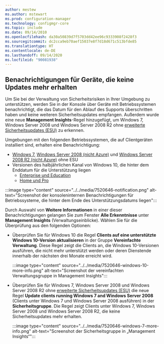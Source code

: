 ```yaml
---
author: mestew
ms.author: mstewart
ms.prod: configuration-manager
ms.technology: configmgr-core
ms.topic: include
ms.date: 09/14/2010
ms.openlocfilehash: da30a50839d7f5703dd42ee96c9333908f2428f3
ms.sourcegitcommit: dc2cca9eb70aef15037e8f7d18d671c513bfde85
ms.translationtype: HT
ms.contentlocale: de-DE
ms.lasthandoff: 09/14/2020
ms.locfileid: "90081938"
---
```

## <a name="notifications-for-devices-no-longer-receiving-updates"></a><a name="bkmk_patch"></a> Benachrichtigungen für Geräte, die keine Updates mehr erhalten
<!--7520646-->
Um Sie bei der Verwaltung von Sicherheitsrisiken in Ihrer Umgebung zu unterstützen, werden Sie in der Konsole über Geräte mit Betriebssystemen benachrichtigt, die das Datum für den Ablauf des Supports überschritten haben und keine weiteren Sicherheitsupdates empfangen. Außerdem wurde eine neue **Management Insights**-Regel hinzugefügt, um Windows 7, Windows Server 2008 und Windows Server 2008 R2 ohne [erweiterte Sicherheitsupdates (ESU)](https://support.microsoft.com/help/4497181/lifecycle-faq-extended-security-updates) zu erkennen.

Umgebungen mit den folgenden Betriebssystemen, die auf Clientgeräten installiert sind, erhalten eine Benachrichtigung:

- [Windows 7](https://docs.microsoft.com/lifecycle/products/windows-7), [Windows Server 2008 (nicht Azure)](https://docs.microsoft.com/lifecycle/products/windows-server-2008) und [Windows Server 2008 R2 (nicht Azure)](https://docs.microsoft.com/lifecycle/products/windows-server-2008-r2) ohne ESU
- Versionen des halbjährlichen Kanal von Windows 10, die hinter dem Enddatum für die Unterstützung liegen
   - [Enterprise und Education](https://docs.microsoft.com/lifecycle/products/windows-10-enterprise-and-education)
   - [Home und Pro](https://docs.microsoft.com/lifecycle/products/windows-10-home-and-pro)

:::image type="content" source="../../media/7520646-notification.png" alt-text="Screenshot der konsoleninternen Benachrichtigungen für Betriebssysteme, die hinter dem Ende des Unterstützungsdatums liegen":::

Durch Auswahl von **Weitere Informationen** in einer dieser Benachrichtigungen gelangen Sie zum Fenster **Alle Erkenntnisse** unter **Management Insights** (Verwaltungseinblicke). Wählen Sie für die Überprüfung aus den folgenden Optionen:

- Überprüfen Sie für Windows 10 die Regel **Clients auf eine unterstützte Windows 10-Version aktualisieren** in der Gruppe **Vereinfachte Verwaltung**. Diese Regel zeigt die Clients an, die Windows 10-Versionen ausführen, die nicht mehr unterstützt werden oder deren Dienstende innerhalb der nächsten drei Monate erreicht wird.

   :::image type="content" source="../../media/7520646-windows-10-more-info.png" alt-text="Screenshot der vereinfachten Verwaltungsgruppe in Management Insights":::

- Überprüfen Sie für Windows 7, Windows Server 2008 und Windows Server 2008 R2 ohne [erweiterte Sicherheitsupdates (ESU)](https://support.microsoft.com/help/4497181/lifecycle-faq-extended-security-updates) die neue Regel **Update clients running Windows 7 and Windows Server 2008** (Clients unter Windows 7 und Windows Server 2008 ausführen) in der **Sicherheitsgruppe**. Die Regel zeigt Clients unter Windows 7, Windows Server 2008 und Windows Server 2008 R2, die keine Sicherheitsupdates mehr erhalten.

  :::image type="content" source="../../media/7520646-windows-7-more-info.png" alt-text="Screenshot der Sicherheitsgruppe in „Management Insights“":::
